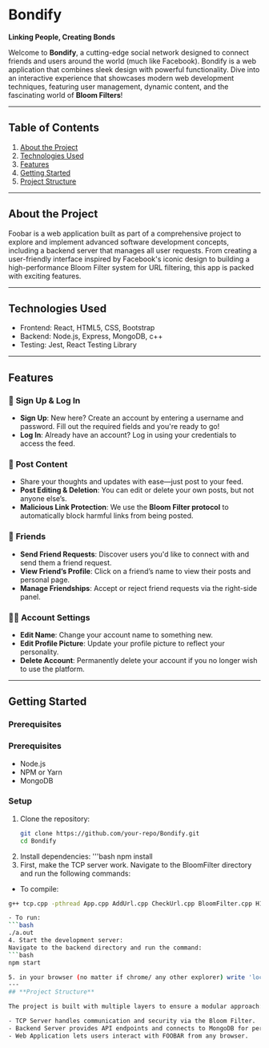 # Bondify  
**Linking People, Creating Bonds**  

Welcome to **Bondify**, a cutting-edge social network designed to connect friends and users around the world (much like Facebook). Bondify is a web application that combines sleek design with powerful functionality. Dive into an interactive experience that showcases modern web development techniques, featuring user management, dynamic content, and the fascinating world of **Bloom Filters**!

---
## Table of Contents  
1. [About the Project](#about-the-project)
2. [Technologies Used](#technologies-used)  
3. [Features](#features)    
4. [Getting Started](#getting-started)
5. [Project Structure](#project-structure)

---
## About the Project
Foobar is a web application built as part of a comprehensive project to explore and implement advanced software development concepts, including a backend server that manages all user requests. From creating a user-friendly interface inspired by Facebook's iconic design to building a high-performance Bloom Filter system for URL filtering, this app is packed with exciting features.

---

## Technologies Used
- Frontend: React, HTML5, CSS, Bootstrap
- Backend: Node.js, Express, MongoDB, c++
- Testing: Jest, React Testing Library
  
---
## Features
### 🔐 **Sign Up & Log In**
- **Sign Up**: New here? Create an account by entering a username and password. Fill out the required fields and you're ready to go!
- **Log In**: Already have an account? Log in using your credentials to access the feed.

### 📣 **Post Content**
- Share your thoughts and updates with ease—just post to your feed.
- **Post Editing & Deletion**: You can edit or delete your own posts, but not anyone else’s.
- **Malicious Link Protection**: We use the **Bloom Filter protocol** to automatically block harmful links from being posted.

### 👯 **Friends**
- **Send Friend Requests**: Discover users you'd like to connect with and send them a friend request.
- **View Friend’s Profile**: Click on a friend’s name to view their posts and personal page.
- **Manage Friendships**: Accept or reject friend requests via the right-side panel.

### 🧑‍💻 Account Settings
- **Edit Name**: Change your account name to something new.
- **Edit Profile Picture**: Update your profile picture to reflect your personality.
- **Delete Account**: Permanently delete your account if you no longer wish to use the platform.
  
---
## **Getting Started**  
### **Prerequisites**  
### **Prerequisites**  
- Node.js 
- NPM or Yarn  
- MongoDB 
### **Setup**  
1. Clone the repository:  
   ```bash
   git clone https://github.com/your-repo/Bondify.git
   cd Bondify
2. Install dependencies:
   '''bash
   npm install
3.  First, make the TCP server work.
   Navigate to the BloomFilter directory and run the following commands:

   - To compile:
   ```bash
   g++ tcp.cpp -pthread App.cpp AddUrl.cpp CheckUrl.cpp BloomFilter.cpp H1.cpp H2.cpp IHash.cpp

  - To run:
   ```bash
   ./a.out
4. Start the development server:
   Navigate to the backend directory and run the command:
   ```bash
   npm start

5. in your browser (no matter if chrome/ any other explorer) write 'localhost12345' and enjoy.
---
## **Project Structure**  

The project is built with multiple layers to ensure a modular approach:

- TCP Server handles communication and security via the Bloom Filter.
- Backend Server provides API endpoints and connects to MongoDB for persistent data.
- Web Application lets users interact with FOOBAR from any browser.




